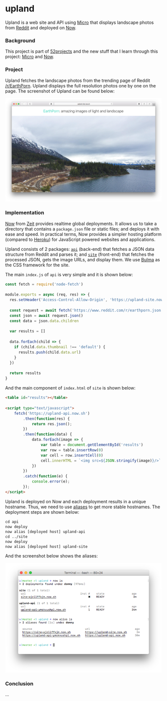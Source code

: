 # upland

Upland is a web site and API using [Micro](https://github.com/zeit/micro) that displays landscape photos from [Reddit](https://www.reddit.com/r/EarthPorn/) and deployed on [Now](https://zeit.co/now).

### Background

This project is part of [52projects](https://donny.github.io/52projects/) and the new stuff that I learn through this project: [Micro](https://github.com/zeit/micro) and [Now](https://zeit.co/now).

### Project

Upland fetches the landscape photos from the trending page of Reddit [/r/EarthPorn](https://www.reddit.com/r/EarthPorn/). Upland displays the full resolution photos one by one on the page. The screenshot of Upland can be found below:

![Screenshot](https://raw.githubusercontent.com/donny/upland/master/screenshot1.png)

### Implementation

[Now](https://zeit.co/now) from [Zeit](https://zeit.co) provides realtime global deployments. It allows us to take a directory that contains a `package.json` file or static files; and deploys it with ease and speed. In practical terms, Now provides a simpler hosting platform (compared to [Heroku](https://www.heroku.com)) for JavaScript powered websites and applications.

Upland consists of 2 packages: [`api`](https://github.com/donny/upland/blob/master/api) (back-end) that fetches a JSON data structure from Reddit and parses it; and [`site`](https://github.com/donny/upland/blob/master/site) (front-end) that fetches the processed JSON, gets the image URLs, and display them. We use [Bulma](http://bulma.io) as the CSS framework for the site.

The main `index.js` of `api` is very simple and it is shown below:

```javascript
const fetch = require('node-fetch')

module.exports = async (req, res) => {
  res.setHeader('Access-Control-Allow-Origin', 'https://upland-site.now.sh');

  const request = await fetch('https://www.reddit.com/r/earthporn.json')
  const json = await request.json()
  const data = json.data.children

  var results = []

  data.forEach(child => {
    if (child.data.thumbnail !== 'default') {
      results.push(child.data.url)
    }
  })

  return results
}
```

And the main component of `index.html` of `site` is shown below:

```html
<table id="results"></table>

<script type="text/javascript">
    fetch('https://upland-api.now.sh')
        .then(function(res) {
            return res.json();
        })
        .then(function(data) {
            data.forEach(image => {
                var table = document.getElementById('results')
                var row = table.insertRow(0)
                var cell = row.insertCell(0)
                cell.innerHTML = `<img src=${JSON.stringify(image)}/>`
            })
        })
        .catch(function(e) {
            console.error(e);
        });
</script>
```

Upland is deployed on Now and each deployment results in a unique hostname. Thus, we need to use [aliases](https://zeit.co/docs/features/aliases) to get more stable hostnames. The deployment steps are shown below:

```shell
cd api
now deploy
now alias [deployed host] upland-api
cd ../site
now deploy
now alias [deployed host] upland-site
```

And the screenshot below shows the aliases:

![Screenshot](https://raw.githubusercontent.com/donny/upland/master/screenshot2.png)

### Conclusion

...
